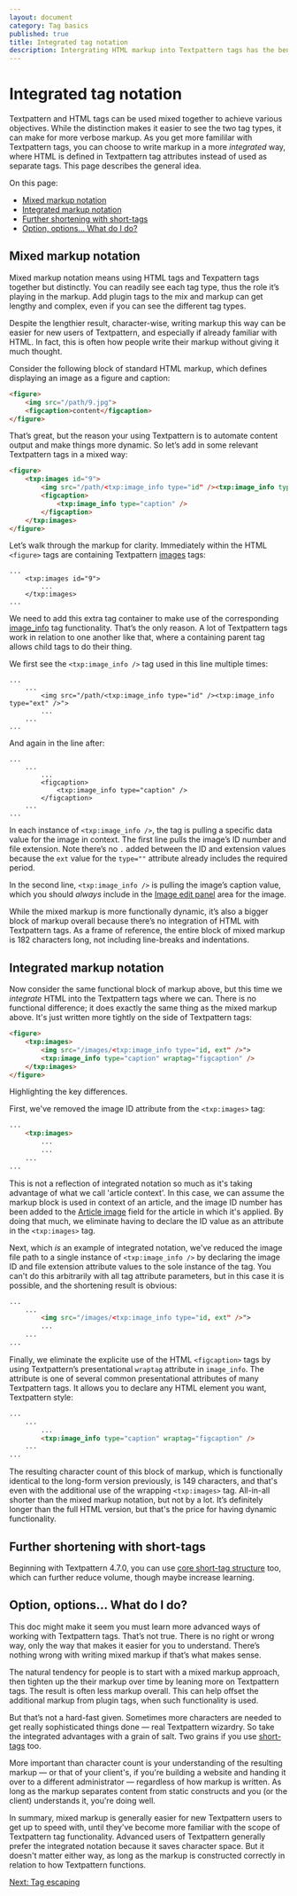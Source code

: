 ```yaml
---
layout: document
category: Tag basics
published: true
title: Integrated tag notation
description: Intergrating HTML markup into Textpattern tags has the benefit of being less verbose in your templates.
---
```


# Integrated tag notation

Textpattern and HTML tags can be used mixed together to achieve various objectives. While the distinction makes it easier to see the two tag types, it can make for more verbose markup. As you get more famililar with Textpattern tags, you can choose to write markup in a more _integrated_ way, where HTML is defined in Textpattern tag attributes instead of used as separate tags. This page describes the general idea. 

On this page:

* [Mixed markup notation](#mixed-markup-notation) 
* [Integrated markup notation](#integrated-markup-notation)
* [Further shortening with short-tags](#further-shortening-with-short-tags)
* [Option, options… What do I do?](#options-options-what-do-i-do)

## Mixed markup notation

Mixed markup notation means using HTML tags and Texpattern tags together but distinctly. You can readily see each tag type, thus the role it’s playing in the markup. Add plugin tags to the mix and markup can get lengthy and complex, even if you can see the different tag types. 

Despite the lengthier result, character-wise, writing markup this way can be easier for new users of Textpattern, and especially if already familiar with HTML. In fact, this is often how people write their markup without giving it much thought.

Consider the following block of standard HTML markup, which defines displaying an image as a figure and caption:

~~~ html
<figure>
    <img src="/path/9.jpg">
    <figcaption>content</figcaption>
</figure>
~~~  

That’s great, but the reason your using Textpattern is to automate content output and make things more dynamic. So let’s add in some relevant Textpattern tags in a mixed way:

~~~ html
<figure>
    <txp:images id="9">
        <img src="/path/<txp:image_info type="id" /><txp:image_info type="ext" />">
        <figcaption>
            <txp:image_info type="caption" />
        </figcaption>
    </txp:images>
</figure>
~~~

Let’s walk through the markup for clarity. Immediately within the HTML `<figure>` tags are containing Textpattern [images](https://docs.textpattern.io/tags/images) tags:

```
...
    <txp:images id="9">
        ...
    </txp:images>
...
```

We need to add this extra tag container to make use of the corresponding [image_info](https://docs.textpattern.io/tags/image_info) tag functionality. That’s the only reason. A lot of Textpattern tags work in relation to one another like that, where a containing parent tag allows child tags to do their thing.

We first see the `<txp:image_info />` tag used in this line multiple times:

```
...
    ...
        <img src="/path/<txp:image_info type="id" /><txp:image_info type="ext" />">
        ...
    ...
...
```

And again in the line after:

```
...
    ...
        ...
        <figcaption>
            <txp:image_info type="caption" />
        </figcaption>
    ...
...
```

In each instance of `<txp:image_info />`, the tag is pulling a specific data value for the image in context. The first line pulls the image’s ID number and file extension. Note there’s no `.` added between the ID and extension values because the `ext` value for the `type=""` attribute already includes the required period.

In the second line, `<txp:image_info />` is pulling the image’s caption value, which you should _always_ include in the [Image edit panel](https://docs.textpattern.io/administration/images-panel) area for the image.

While the mixed markup is more functionally dynamic, it’s also a bigger block of markup overall because there’s no integration of HTML with Textpattern tags. As a frame of reference, the entire block of mixed markup is 182 characters long, not including line-breaks and indentations.  

## Integrated markup notation

Now consider the same functional block of markup above, but this time we _integrate_ HTML into the Textpattern tags where we can. There is no functional difference; it does exactly the same thing as the mixed markup above. It's just written more tightly on the side of Textpattern tags:

~~~ html
<figure>
    <txp:images>
        <img src="/images/<txp:image_info type="id, ext" />">
        <txp:image_info type="caption" wraptag="figcaption" />
    </txp:images>
</figure>
~~~

Highlighting the key differences.

First, we've removed the image ID attribute from the `<txp:images>` tag:

~~~ html
...
    <txp:images>
        ...
        ...
    ...
...
~~~

This is not a reflection of integrated notation so much as it's taking advantage of what we call 'article context'. In this case, we can assume the markup block is used in context of an article, and the image ID number has been added to the [Article image](https://docs.textpattern.io/administration/write-panel#article-image) field for the article in which it's applied. By doing that much, we eliminate having to declare the ID value as an attribute in the `<txp:images>` tag.

Next, which *is* an example of integrated notation, we've reduced the image file path to a single instance of `<txp:image_info />` by declaring the image ID and file extension attribute values to the sole instance of the tag. You can't do this arbitrarily with all tag attribute parameters, but in this case it is possible, and the shortening result is obvious:

~~~ html
...
    ...
        <img src="/images/<txp:image_info type="id, ext" />">
        ...
    ...
...
~~~

Finally, we eliminate the explicite use of the HTML `<figcaption>` tags by using Textpattern’s presentational `wraptag` attribute in `image_info`. The attribute is one of several common presentational attributes of many Textpattern tags. It allows you to declare any HTML element you want, Textpattern style:

~~~ html
...
    ...
        ...
        <txp:image_info type="caption" wraptag="figcaption" />
    ...
...
~~~

The resulting character count of this block of markup, which is functionally identical to the long-form version previously, is 149 characters, and that's even with the additional use of the wrapping `<txp:images>` tag. All-in-all shorter than the mixed markup notation, but not by a lot. It’s definitely longer than the full HTML version, but that's the price for having dynamic functionality.

## Further shortening with short-tags

Beginning with Textpattern 4.7.0, you can use [core short-tag structure](core-short-tags) too, which can further reduce volume, though maybe increase learning.

## Option, options… What do I do?

This doc might make it seem you must learn more advanced ways of working with Textpattern tags. That’s not true. There is no right or wrong way, only the way that makes it easier for you to understand. There’s nothing wrong with writing mixed markup if that’s what makes sense. 

The natural tendency for people is to start with a mixed markup approach, then tighten up the their markup over time by leaning more on Textpattern tags. The result is often less markup overall. This can help offset the additional markup from plugin tags, when such functionality is used.

But that’s not a hard-fast given. Sometimes more characters are needed to get really sophisticated things done — real Textpattern wizardry. So take the integrated advantages with a grain of salt. Two grains if you use [short-tags](core-short-tags) too.

More important than character count is your understanding of the resulting markup — or that of your client's, if you're building a website and handing it over to a different administrator — regardless of how markup is written. As long as the markup separates content from static constructs and you (or the client) understands it, you're doing well.

In summary, mixed markup is generally easier for new Textpattern users to get up to speed with, until they've become more familiar with the scope of Textpattern tag functionality. Advanced users of Textpattern generally prefer the integrated notation because it saves character space. But it doesn't matter either way, as long as the markup is constructed correctly in relation to how Textpattern functions.

[Next: Tag escaping](tag-escaping)

